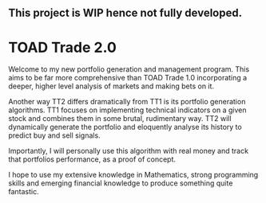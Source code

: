 ## This project is WIP hence not fully developed.

# TOAD Trade 2.0
Welcome to my new portfolio generation and management program. This aims to be far more comprehensive than TOAD Trade 1.0 incorporating a deeper, higher level analysis of markets and making bets on it. 

Another way TT2 differs dramatically from TT1 is its portfolio generation algorithms. TT1 focuses on implementing technical indicators on a given stock and combines them in some brutal, rudimentary way. TT2 will dynamically generate the portfolio and eloquently analyse its history to predict buy and sell signals.

Importantly, I will personally use this algorithm with real money and track that portfolios performance, as a proof of concept. 

I hope to use my extensive knowledge in Mathematics, strong programming skills and emerging financial knowledge to produce something quite fantastic. 
